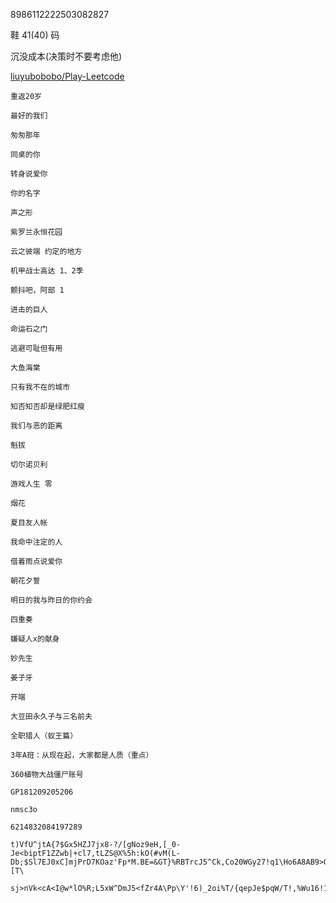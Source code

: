 8986112222503082827

鞋 41(40) 码

沉没成本(决策时不要考虑他)

[liuyubobobo/Play-Leetcode](https://github.com/liuyubobobo/Play-Leetcode)


```text
重返20岁 

最好的我们 

匆匆那年 

同桌的你 

转身说爱你 

你的名字 

声之形 

紫罗兰永恒花园 

云之彼端 约定的地方 

机甲战士高达 1、2季 

颤抖吧，阿部 1 

进击的巨人 

命运石之门 

逃避可耻但有用 

大鱼海棠 

只有我不在的城市 

知否知否却是绿肥红瘦 

我们与恶的距离 

魁拔 

切尔诺贝利 

游戏人生 零 

烟花 

夏目友人帐 

我命中注定的人 

借着雨点说爱你 

朝花夕誓 

明日的我与昨日的你约会 

四重奏 

嫌疑人x的献身 

妙先生 

姜子牙 

开端 

大豆田永久子与三名前夫 

全职猎人（蚁王篇） 

3年A班：从现在起，大家都是人质（重点）
```



```shell
360植物大战僵尸账号 

GP181209205206 

nmsc3o
```

```shell
6214832084197289
```

```18
t)VfU^jtA{7$Gx5HZJ7jx8-?/[gNoz9eH,[_0-Je<biptF1ZZwb|+cl7,tLZS@X%5h:kO(#vM(L-Db;$Sl7EJ0xC]mjPrD7KOaz'Fp*M.BE=&GT}%RBTrcJ5^Ck,Co20WGy27!q1\Ho6A8AB9>Qs&[T\

sj>nVk<cA<I@w*lO%R;L5xW^DmJ5<fZr4A\Pp\Y'!6)_2oi%T/{qepJe$pqW/T!,%Wu16!1Qmi]znB!,%nm*;2;:=RKxzs#H-:8z;YW^#5F^!

```
